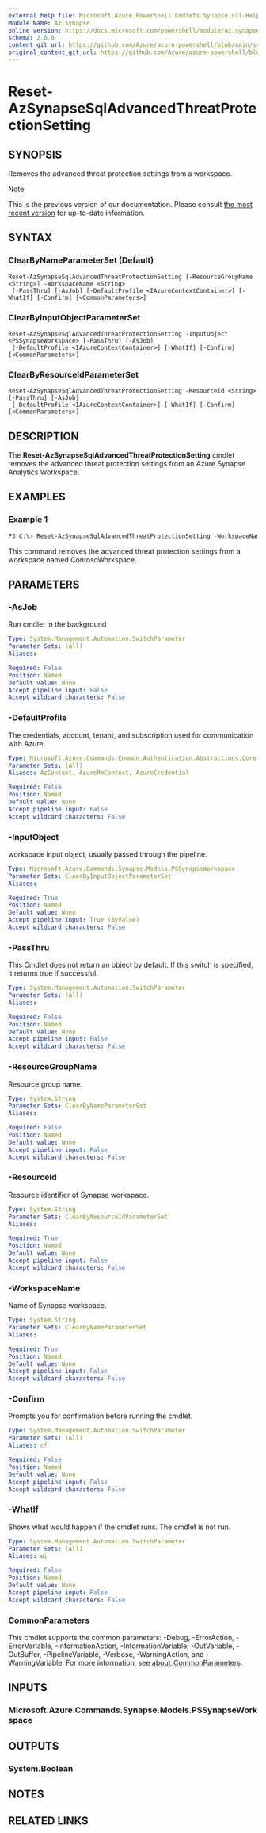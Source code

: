 ```yaml
---
external help file: Microsoft.Azure.PowerShell.Cmdlets.Synapse.dll-Help.xml
Module Name: Az.Synapse
online version: https://docs.microsoft.com/powershell/module/az.synapse/reset-azsynapsesqladvancedthreatprotectionsetting
schema: 2.0.0
content_git_url: https://github.com/Azure/azure-powershell/blob/main/src/Synapse/Synapse/help/Reset-AzSynapseSqlAdvancedThreatProtectionSetting.md
original_content_git_url: https://github.com/Azure/azure-powershell/blob/main/src/Synapse/Synapse/help/Reset-AzSynapseSqlAdvancedThreatProtectionSetting.md
---
```


# Reset-AzSynapseSqlAdvancedThreatProtectionSetting

## SYNOPSIS
Removes the advanced threat protection settings from a workspace.

> [!NOTE]
>This is the previous version of our documentation. Please consult [the most recent version](/powershell/module/az.synapse/reset-azsynapsesqladvancedthreatprotectionsetting) for up-to-date information.

## SYNTAX

### ClearByNameParameterSet (Default)
```
Reset-AzSynapseSqlAdvancedThreatProtectionSetting [-ResourceGroupName <String>] -WorkspaceName <String>
 [-PassThru] [-AsJob] [-DefaultProfile <IAzureContextContainer>] [-WhatIf] [-Confirm] [<CommonParameters>]
```

### ClearByInputObjectParameterSet
```
Reset-AzSynapseSqlAdvancedThreatProtectionSetting -InputObject <PSSynapseWorkspace> [-PassThru] [-AsJob]
 [-DefaultProfile <IAzureContextContainer>] [-WhatIf] [-Confirm] [<CommonParameters>]
```

### ClearByResourceIdParameterSet
```
Reset-AzSynapseSqlAdvancedThreatProtectionSetting -ResourceId <String> [-PassThru] [-AsJob]
 [-DefaultProfile <IAzureContextContainer>] [-WhatIf] [-Confirm] [<CommonParameters>]
```

## DESCRIPTION
The **Reset-AzSynapseSqlAdvancedThreatProtectionSetting** cmdlet removes the advanced threat protection settings from an Azure Synapse Analytics Workspace.

## EXAMPLES

### Example 1
```powershell
PS C:\> Reset-AzSynapseSqlAdvancedThreatProtectionSetting -WorkspaceName ContosoWorkspace
```

This command removes the advanced threat protection settings from a workspace named ContosoWorkspace.

## PARAMETERS

### -AsJob
Run cmdlet in the background

```yaml
Type: System.Management.Automation.SwitchParameter
Parameter Sets: (All)
Aliases:

Required: False
Position: Named
Default value: None
Accept pipeline input: False
Accept wildcard characters: False
```

### -DefaultProfile
The credentials, account, tenant, and subscription used for communication with Azure.

```yaml
Type: Microsoft.Azure.Commands.Common.Authentication.Abstractions.Core.IAzureContextContainer
Parameter Sets: (All)
Aliases: AzContext, AzureRmContext, AzureCredential

Required: False
Position: Named
Default value: None
Accept pipeline input: False
Accept wildcard characters: False
```

### -InputObject
workspace input object, usually passed through the pipeline.

```yaml
Type: Microsoft.Azure.Commands.Synapse.Models.PSSynapseWorkspace
Parameter Sets: ClearByInputObjectParameterSet
Aliases:

Required: True
Position: Named
Default value: None
Accept pipeline input: True (ByValue)
Accept wildcard characters: False
```

### -PassThru
This Cmdlet does not return an object by default.
If this switch is specified, it returns true if successful.

```yaml
Type: System.Management.Automation.SwitchParameter
Parameter Sets: (All)
Aliases:

Required: False
Position: Named
Default value: None
Accept pipeline input: False
Accept wildcard characters: False
```

### -ResourceGroupName
Resource group name.

```yaml
Type: System.String
Parameter Sets: ClearByNameParameterSet
Aliases:

Required: False
Position: Named
Default value: None
Accept pipeline input: False
Accept wildcard characters: False
```

### -ResourceId
Resource identifier of Synapse workspace.

```yaml
Type: System.String
Parameter Sets: ClearByResourceIdParameterSet
Aliases:

Required: True
Position: Named
Default value: None
Accept pipeline input: False
Accept wildcard characters: False
```

### -WorkspaceName
Name of Synapse workspace.

```yaml
Type: System.String
Parameter Sets: ClearByNameParameterSet
Aliases:

Required: True
Position: Named
Default value: None
Accept pipeline input: False
Accept wildcard characters: False
```

### -Confirm
Prompts you for confirmation before running the cmdlet.

```yaml
Type: System.Management.Automation.SwitchParameter
Parameter Sets: (All)
Aliases: cf

Required: False
Position: Named
Default value: None
Accept pipeline input: False
Accept wildcard characters: False
```

### -WhatIf
Shows what would happen if the cmdlet runs.
The cmdlet is not run.

```yaml
Type: System.Management.Automation.SwitchParameter
Parameter Sets: (All)
Aliases: wi

Required: False
Position: Named
Default value: None
Accept pipeline input: False
Accept wildcard characters: False
```

### CommonParameters
This cmdlet supports the common parameters: -Debug, -ErrorAction, -ErrorVariable, -InformationAction, -InformationVariable, -OutVariable, -OutBuffer, -PipelineVariable, -Verbose, -WarningAction, and -WarningVariable. For more information, see [about_CommonParameters](http://go.microsoft.com/fwlink/?LinkID=113216).

## INPUTS

### Microsoft.Azure.Commands.Synapse.Models.PSSynapseWorkspace

## OUTPUTS

### System.Boolean

## NOTES

## RELATED LINKS
